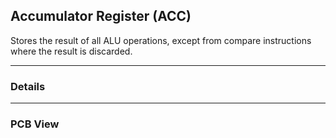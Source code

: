 ## Accumulator Register (ACC)

Stores the result of all ALU operations, except from compare instructions where the result is discarded. 

---

### Details

---

### PCB View
